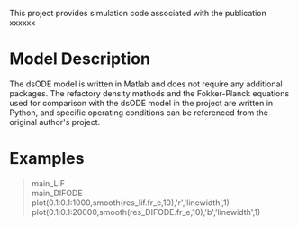This project provides simulation code associated with the publication
xxxxxx

# Model Description
The dsODE model is written in Matlab and does not require any additional packages. The refactory density methods and the Fokker-Planck equations used for comparison with the dsODE model in the project are written in Python, and specific operating conditions can be referenced from the original author's project.

# Examples
> main_LIF  
> main_DIFODE  
> plot(0.1:0.1:1000,smooth(res_lif.fr_e,10),'r','linewidth',1)  
> plot(0.1:0.1:20000,smooth(res_DIFODE.fr_e,10),'b','linewidth',1)  
